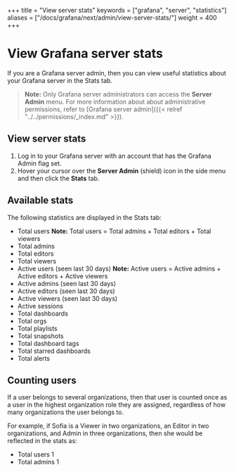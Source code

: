 +++
title = "View server stats"
keywords = ["grafana", "server", "statistics"]
aliases = ["/docs/grafana/next/admin/view-server-stats/"]
weight = 400
+++

# View Grafana server stats

If you are a Grafana server admin, then you can view useful statistics about your Grafana server in the Stats tab.

> **Note:** Only Grafana server administrators can access the **Server Admin** menu. For more information about about administrative permissions, refer to [Grafana server admin]({{< relref "../../permissions/_index.md" >}}).

## View server stats

1. Log in to your Grafana server with an account that has the Grafana Admin flag set.
1. Hover your cursor over the **Server Admin** (shield) icon in the side menu and then click the **Stats** tab.

## Available stats

The following statistics are displayed in the Stats tab:

- Total users
  **Note:** Total users = Total admins + Total editors + Total viewers
- Total admins
- Total editors
- Total viewers
- Active users (seen last 30 days)
  **Note:** Active users = Active admins + Active editors + Active viewers
- Active admins (seen last 30 days)
- Active editors (seen last 30 days)
- Active viewers (seen last 30 days)
- Active sessions
- Total dashboards
- Total orgs
- Total playlists
- Total snapshots
- Total dashboard tags
- Total starred dashboards
- Total alerts

## Counting users

If a user belongs to several organizations, then that user is counted once as a user in the highest organization role they are assigned, regardless of how many organizations the user belongs to.

For example, if Sofia is a Viewer in two organizations, an Editor in two organizations, and Admin in three organizations, then she would be reflected in the stats as:

- Total users     1
- Total admins    1
